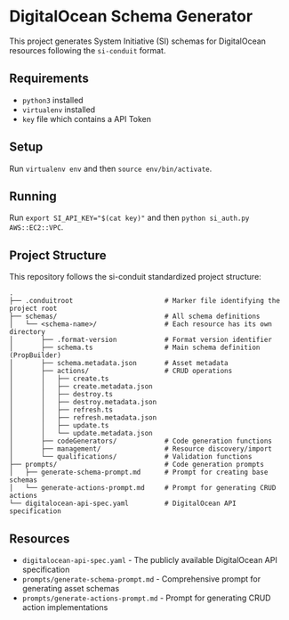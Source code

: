 # DigitalOcean Schema Generator

This project generates System Initiative (SI) schemas for DigitalOcean resources following the `si-conduit` format.

## Requirements

- `python3` installed
- `virtualenv` installed
- `key` file which contains a API Token

## Setup

Run `virtualenv env` and then `source env/bin/activate`.

## Running

Run `export SI_API_KEY="$(cat key)"` and then `python si_auth.py AWS::EC2::VPC`.

## Project Structure

This repository follows the si-conduit standardized project structure:

```
.
├── .conduitroot                       # Marker file identifying the project root
├── schemas/                           # All schema definitions
│   └── <schema-name>/                 # Each resource has its own directory
│       ├── .format-version            # Format version identifier
│       ├── schema.ts                  # Main schema definition (PropBuilder)
│       ├── schema.metadata.json       # Asset metadata
│       ├── actions/                   # CRUD operations
│       │   ├── create.ts
│       │   ├── create.metadata.json
│       │   ├── destroy.ts
│       │   ├── destroy.metadata.json
│       │   ├── refresh.ts
│       │   ├── refresh.metadata.json
│       │   ├── update.ts
│       │   └── update.metadata.json
│       ├── codeGenerators/            # Code generation functions
│       ├── management/                # Resource discovery/import
│       └── qualifications/            # Validation functions
├── prompts/                           # Code generation prompts
│   ├── generate-schema-prompt.md      # Prompt for creating base schemas
│   └── generate-actions-prompt.md     # Prompt for generating CRUD actions
└── digitalocean-api-spec.yaml         # DigitalOcean API specification

```

## Resources

- `digitalocean-api-spec.yaml` - The publicly available DigitalOcean API specification
- `prompts/generate-schema-prompt.md` - Comprehensive prompt for generating asset schemas
- `prompts/generate-actions-prompt.md` - Prompt for generating CRUD action implementations
